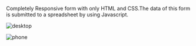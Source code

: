 Completely Responsive form with only HTML and CSS.The data of this form is submitted to a spreadsheet by using Javascript.

![desktop ](https://user-images.githubusercontent.com/83748511/149820961-c77fed1a-1169-41da-9e63-45f37adab104.jpg)


![phone](https://user-images.githubusercontent.com/83748511/149822042-e16e7218-07c3-4503-93ac-7811833e81e1.jpg)



